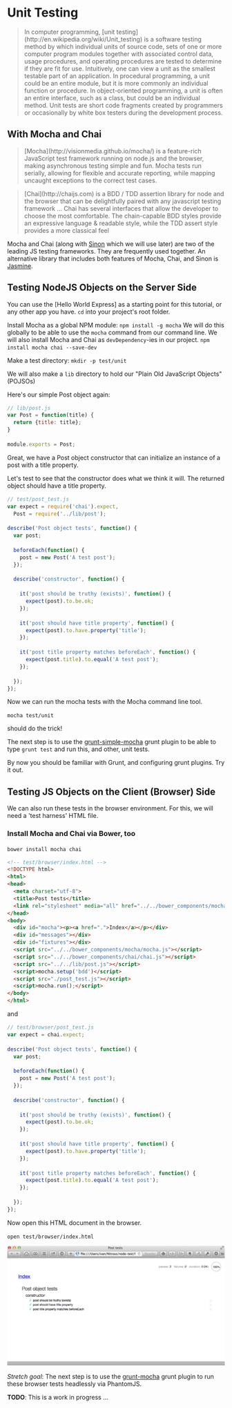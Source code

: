 # Unit Testing

<blockquote>
In computer programming, [unit testing](http://en.wikipedia.org/wiki/Unit_testing)
is a software testing method by which individual units of source code, sets of
one or more computer program modules together with associated control data, usage
procedures, and operating procedures are tested to determine if they are fit for
use. Intuitively, one can view a unit as the smallest testable part of an
application. In procedural programming, a unit could be an entire module, but it
is more commonly an individual function or procedure. In object-oriented
programming, a unit is often an entire interface, such as a class, but could be
an individual method. Unit tests are short code fragments created by programmers
or occasionally by white box testers during the development process.
</blockquote>

## With Mocha and Chai

<blockquote>
[Mocha](http://visionmedia.github.io/mocha/) is a feature-rich JavaScript test
framework running on node.js and the browser, making asynchronous testing simple
and fun. Mocha tests run serially, allowing for flexible and accurate reporting,
while mapping uncaught exceptions to the correct test cases.
</blockquote>

<blockquote>
[Chai](http://chaijs.com) is a BDD / TDD assertion library for node and the
browser that can be delightfully paired with any javascript testing framework
&hellip; Chai has several interfaces that allow the developer to choose the most
comfortable. The chain-capable BDD styles provide an expressive language &
readable style, while the TDD assert style provides a more classical feel
</blockquote>

Mocha and Chai (along with [Sinon]() which we will use later) are two of the
leading JS testing frameworks. They are frequently used together. An alternative
library that includes both features of Mocha, Chai, and Sinon is
[Jasmine](http://jasmine.github.io).

## Testing NodeJS Objects on the Server Side

You can use the [Hello World Express] as a starting point for this tutorial, or
any other app you have. `cd` into your project's root folder.

Install Mocha as a global NPM module:
`npm install -g mocha`
We will do this globally to be able to use the `mocha` command from our command
line. We will also install Mocha and Chai as `devDependency`-ies in our project.
`npm install mocha chai --save-dev`


Make a test directory: `mkdir -p test/unit`

We will also make a `lib` directory to hold our "Plain Old JavaScript Objects"
(POJSOs)

Here's our simple Post object again:

```javascript
// lib/post.js
var Post = function(title) {
  return {title: title};
}

module.exports = Post;
```

Great, we have a Post object constructor that can initialize an instance of a
post with a title property.

Let's test to see that the constructor does what we think it will. The returned
object should have a title property.

```javascript
// test/post_test.js
var expect = require('chai').expect,
  Post = require('../lib/post');

describe('Post object tests', function() {
  var post;

  beforeEach(function() {
    post = new Post('A test post');
  });

  describe('constructor', function() {

    it('post should be truthy (exists)', function() {
      expect(post).to.be.ok;
    });

    it('post should have title property', function() {
      expect(post).to.have.property('title');
    });

    it('post title property matches beforeEach', function() {
      expect(post.title).to.equal('A test post');
    });

  });
});
```

Now we can run the mocha tests with the Mocha command line tool.

`mocha test/unit`

should do the trick!

The next step is to use the [grunt-simple-mocha](https://github.com/yaymukund/grunt-simple-mocha)
grunt plugin to be able to type `grunt test` and run this, and other, unit tests.

By now you should be familiar with Grunt, and configuring grunt plugins. Try it out.

## Testing JS Objects on the Client (Browser) Side

We can also run these tests in the browser environment. For this, we will need a
'test harness' HTML file.

### Install Mocha and Chai via Bower, too

`bower install mocha chai`

```html
<!-- test/browser/index.html -->
<!DOCTYPE html>
<html>
<head>
  <meta charset="utf-8">
  <title>Post tests</title>
  <link rel="stylesheet" media="all" href="../../bower_components/mocha/mocha.css">
</head>
<body>
  <div id="mocha"><p><a href=".">Index</a></p></div>
  <div id="messages"></div>
  <div id="fixtures"></div>
  <script src="../../bower_components/mocha/mocha.js"></script>
  <script src="../../bower_components/chai/chai.js"></script>
  <script src="../../lib/post.js"></script>
  <script>mocha.setup('bdd')</script>
  <script src="./post_test.js"></script>
  <script>mocha.run();</script>
</body>
</html>
```
and

```javascript
// test/browser/post_test.js
var expect = chai.expect;

describe('Post object tests', function() {
  var post;

  beforeEach(function() {
    post = new Post('A test post');
  });

  describe('constructor', function() {

    it('post should be truthy (exists)', function() {
      expect(post).to.be.ok;
    });

    it('post should have title property', function() {
      expect(post).to.have.property('title');
    });

    it('post title property matches beforeEach', function() {
      expect(post.title).to.equal('A test post');
    });

  });
});
```

Now open this HTML document in the browser.

`open test/browser/index.html`

![screen shot of working mocha browser tests](images/Post_tests.png)

_Stretch goal_: The next step is to use the [grunt-mocha](https://github.com/kmiyashiro/grunt-mocha)
grunt plugin to run these browser tests headlessly via PhantomJS.

__TODO__: This is a work in progress &hellip;

